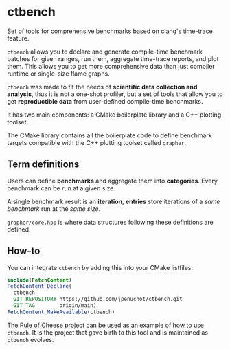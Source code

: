 # ctbench

Set of tools for comprehensive benchmarks based on clang's time-trace feature.

`ctbench` allows you to declare and generate compile-time benchmark batches for
given ranges, run them, aggregate time-trace reports, and plot them.
This allows you to get more comprehensive data than just compiler runtime
or single-size flame graphs.

`ctbench` was made to fit the needs of **scientific data collection
and analysis**, thus it is not a one-shot profiler, but a set of tools that
allow you to get **reproductible data** from user-defined compile-time
benchmarks.

It has two main components: a CMake boilerplate library and a C++ plotting toolset.

The CMake library contains all the boilerplate code to define benchmark targets
compatible with the C++ plotting toolset called `grapher`.

## Term definitions

Users can define **benchmarks** and aggregate them into **categories**.
Every benchmark can be run at a given size.

A single benchmark result is an **iteration**, **entries** store iterations of a
*same benchmark* run at the *same size*.

[`grapher/core.hpp`](grapher/include/grapher/core.hpp) is where data structures
following these definitions are defined.

## How-to

You can integrate `ctbench` by adding this into your CMake listfiles:

```cmake
include(FetchContent)
FetchContent_Declare(
  ctbench
  GIT_REPOSITORY https://github.com/jpenuchot/ctbench.git
  GIT_TAG        origin/main)
FetchContent_MakeAvailable(ctbench)
```

The [Rule of Cheese](https://github.com/JPenuchot/rule-of-cheese) project can be
used as an example of how to use `ctbench`. It is the project that gave birth to
this tool and is maintained as `ctbench` evolves.

